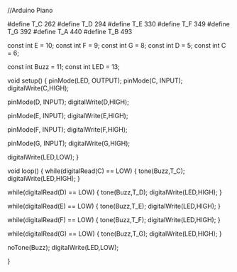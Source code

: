 //Arduino Piano




#define T_C 262
#define T_D 294
#define T_E 330
#define T_F 349
#define T_G 392
#define T_A 440
#define T_B 493


const int E = 10;
const int F = 9;
const int G = 8;
const int D = 5;
const int C = 6;

const int Buzz = 11;
const int LED = 13;

void setup()
{
  pinMode(LED, OUTPUT);
  pinMode(C, INPUT);
  digitalWrite(C,HIGH);
  
  pinMode(D, INPUT);
  digitalWrite(D,HIGH);
  
  pinMode(E, INPUT);
  digitalWrite(E,HIGH);
  
  pinMode(F, INPUT);
  digitalWrite(F,HIGH);
  
  pinMode(G, INPUT);
  digitalWrite(G,HIGH);
  
 

   digitalWrite(LED,LOW);
}

void loop()
{
  while(digitalRead(C) == LOW)
  {
    tone(Buzz,T_C);
    digitalWrite(LED,HIGH);
  }

  while(digitalRead(D) == LOW)
  {
    tone(Buzz,T_D);
    digitalWrite(LED,HIGH);
  }

  while(digitalRead(E) == LOW)
  {
    tone(Buzz,T_E);
    digitalWrite(LED,HIGH);
  }

  while(digitalRead(F) == LOW)
  {
    tone(Buzz,T_F);
    digitalWrite(LED,HIGH);
  }

  while(digitalRead(G) == LOW)
  {
    tone(Buzz,T_G);
    digitalWrite(LED,HIGH);
  }

  
  

  
  

  noTone(Buzz);
  digitalWrite(LED,LOW);

}
